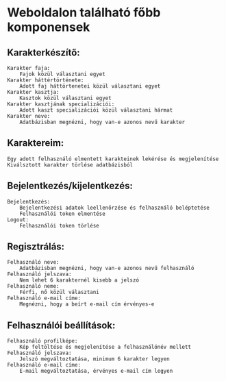 # Weboldalon található főbb komponensek

## Karakterkészítő:

   	Karakter faja:
   		Fajok közül választani egyet
	Karakter háttértörténete:
		Adott faj háttörtenetei közül választani egyet
    Karakter kasztja:
    	Kasztok közül választani egyet
   	Karakter kasztjának specializációi:
   		Adott kaszt specializációi közül választani hármat
   	Karakter neve:
   		Adatbázisban megnézni, hogy van-e azonos nevű karakter

## Karaktereim:

   	Egy adott felhasználó elmentett karakteinek lekérése és megjelenítése
   	Kiválsztott karakter törlése adatbázisból

## Bejelentkezés/kijelentkezés:

	Bejelentkezés:
		Bejelentkezési adatok leellenőrzése és felhasználó beléptetése
		Felhasználói token elmentése
	Logout:
		Felhasználói token törlése

## Regisztrálás:

	Felhasználó neve:
		Adatbázisban megnézni, hogy van-e azonos nevű felhasználó
	Felhasználó jelszava:
		Nem lehet 6 karakternél kisebb a jelszó
	Felhasználó neme:
		Férfi, nő közül választani
	Felhasználó e-mail címe:
		Megnézni, hogy a beírt e-mail cím érvényes-e
	
## Felhasználói beállítások:

	Felhasználó profilképe:
		Kép feltöltése és megjelenítése a felhasználónév mellett
	Felhasználó jelszava:
		Jelszó megváltoztatása, minimum 6 karakter legyen
	Felhasználó e-mail címe:
		E-mail megváltoztatása, érvényes e-mail cím legyen